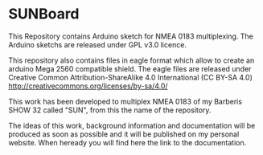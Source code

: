 # SUNBoard
This Repository contains Arduino sketch for NMEA 0183 multiplexing.
The Arduino sketchs are released under GPL v3.0 licence.

This repository also contains files in eagle format which allow to create an arduino Mega 2560 compatible shield.
The eagle files are released under Creative Common Attribution-ShareAlike 4.0 International (CC BY-SA 4.0)
http://creativecommons.org/licenses/by-sa/4.0/

This work has been developed to multiplex NMEA 0183 of my Barberis SHOW 32 called "SUN", from this the name of the repository.

The ideas of this work, background information and documentation will be produced as soon as possible and it will be published on my personal website.
When heready you will find here the link to the documentation.


